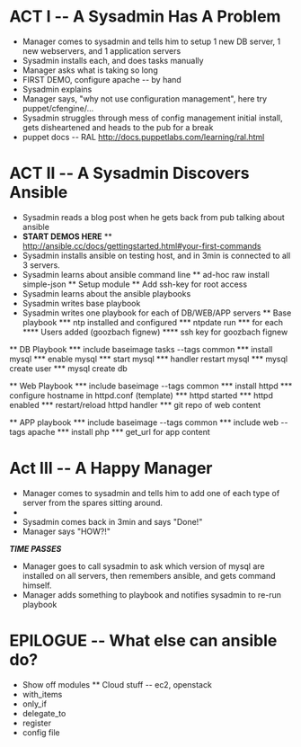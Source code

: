 ACT I -- A Sysadmin Has A Problem
=================================
* Manager comes to sysadmin and tells him to setup 1 new DB server, 1 new webservers, and 1 application servers
* Sysadmin installs each, and does tasks manually
* Manager asks what is taking so long
* FIRST DEMO, configure apache -- by hand
* Sysadmin explains
* Manager says, "why not use configuration management", here try puppet/cfengine/...
* Sysadmin struggles through mess of config management initial install, gets disheartened and heads to the pub for a break
* puppet docs -- RAL http://docs.puppetlabs.com/learning/ral.html

ACT II -- A Sysadmin Discovers Ansible
======================================
* Sysadmin reads a blog post when he gets back from pub talking about ansible
* **START DEMOS HERE**
** http://ansible.cc/docs/gettingstarted.html#your-first-commands
* Sysadmin installs ansible on testing host, and in 3min is connected to all 3 servers.
* Sysadmin learns about ansible command line
** ad-hoc raw install simple-json
** Setup module
** Add ssh-key for root access
* Sysadmin learns about the ansible playbooks
* Sysadmin writes base playbook
* Sysadmin writes one playbook for each of DB/WEB/APP servers
** Base playbook
*** ntp installed and configured
*** ntpdate run
*** for each 
**** Users added (goozbach fignew)
**** ssh key for goozbach fignew

** DB Playbook
*** include baseimage tasks --tags common
*** install mysql
*** enable mysql
*** start mysql
*** handler restart mysql
*** mysql create user
*** mysql create db

** Web Playbook
*** include baseimage --tags common
*** install httpd
*** configure hostname in httpd.conf (template) 
*** httpd started
*** httpd enabled
*** restart/reload httpd handler
*** git repo of web content

** APP playbook
*** include baseimage --tags common
*** include web --tags apache
*** install php
*** get_url for app content

Act III -- A Happy Manager
==========================
* Manager comes to sysadmin and tells him to add one of each type of server from the spares sitting around.
* 
* Sysadmin comes back in 3min and says "Done!"
* Manager says "HOW?!"

***TIME PASSES***

* Manager goes to call sysadmin to ask which version of mysql are installed on all servers, then remembers ansible, and gets command himself.
* Manager adds something to playbook and notifies sysadmin to re-run playbook

EPILOGUE -- What else can ansible do?
===================================
* Show off modules
** Cloud stuff -- ec2, openstack
* with_items
* only_if
* delegate_to 
* register
* config file
